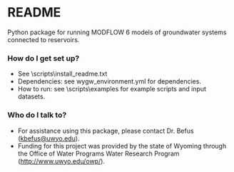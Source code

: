 # README #

Python package for running MODFLOW 6 models of groundwater systems connected to reservoirs.


### How do I get set up? ###

* See \scripts\install_readme.txt
* Dependencies: see wygw_environment.yml for dependencies.
* How to run: see \scripts\examples for example scripts and input datasets.


### Who do I talk to? ###

* For assistance using this package, please contact Dr. Befus (kbefus@uwyo.edu).
* Funding for this project was provided by the state of Wyoming through the Office of Water Programs Water Research Program (http://www.uwyo.edu/owp/).